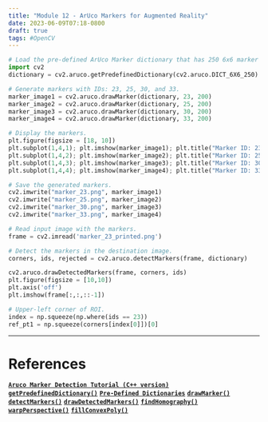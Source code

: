```yaml
---
title: "Module 12 - ArUco Markers for Augmented Reality"
date: 2023-06-09T07:18-0800
draft: true
tags: #OpenCV
---
```


```python
# Load the pre-defined ArUco Marker dictionary that has 250 6x6 marker patterns.
import cv2
dictionary = cv2.aruco.getPredefinedDictionary(cv2.aruco.DICT_6X6_250)

# Generate markers with IDs: 23, 25, 30, and 33.
marker_image1 = cv2.aruco.drawMarker(dictionary, 23, 200)
marker_image2 = cv2.aruco.drawMarker(dictionary, 25, 200)
marker_image3 = cv2.aruco.drawMarker(dictionary, 30, 200)
marker_image4 = cv2.aruco.drawMarker(dictionary, 33, 200)

# Display the markers.
plt.figure(figsize = [18, 10])
plt.subplot(1,4,1); plt.imshow(marker_image1); plt.title("Marker ID: 23"); plt.axis('off')
plt.subplot(1,4,2); plt.imshow(marker_image2); plt.title("Marker ID: 25"); plt.axis('off')
plt.subplot(1,4,3); plt.imshow(marker_image3); plt.title("Marker ID: 30"); plt.axis('off')
plt.subplot(1,4,4); plt.imshow(marker_image4); plt.title("Marker ID: 33"); plt.axis('off')

# Save the generated markers.
cv2.imwrite("marker_23.png", marker_image1)
cv2.imwrite("marker_25.png", marker_image2)
cv2.imwrite("marker_30.png", marker_image3)
cv2.imwrite("marker_33.png", marker_image4)

# Read input image with the markers.
frame = cv2.imread('marker_23_printed.png')

# Detect the markers in the destination image.
corners, ids, rejected = cv2.aruco.detectMarkers(frame, dictionary)

cv2.aruco.drawDetectedMarkers(frame, corners, ids)
plt.figure(figsize = [10,10])
plt.axis('off')
plt.imshow(frame[:,:,::-1])

# Upper-left corner of ROI.
index = np.squeeze(np.where(ids == 23))
ref_pt1 = np.squeeze(corners[index[0]])[0]
```


---
# References

[**`Aruco Marker Detection Tutorial (C++ version)`** ](https://docs.opencv.org/4.5.2/d5/dae/tutorial_aruco_detection.html)
[**`getPredefinedDictionary()`**](https://docs.opencv.org/4.5.2/d9/d6a/group__aruco.html#gaf5d7e909fe8ff2ad2108e354669ecd17)
[**`Pre-Defined Dictionaries`**](https://docs.opencv.org/4.5.2/d9/d6a/group__aruco.html#gac84398a9ed9dd01306592dd616c2c975)
[**`drawMarker()`**](https://docs.opencv.org/4.5.2/d9/d6a/group__aruco.html#ga254ed245e10c5b3e2259d5d9b8ea8e2f)
[**`detectMarkers()`**](https://docs.opencv.org/4.5.2/d9/d6a/group__aruco.html#gab9159aa69250d8d3642593e508cb6baa)
[**`drawDetectedMarkers()`**](https://docs.opencv.org/4.5.2/d9/d6a/group__aruco.html#ga2ad34b0f277edebb6a132d3069ed2909)
[**`findHomography()`**](https://docs.opencv.org/4.5.2/d9/d0c/group__calib3d.html#ga4abc2ece9fab9398f2e560d53c8c9780)
[**`warpPerspective()`**](https://docs.opencv.org/4.5.2/da/d54/group__imgproc__transform.html#gaf73673a7e8e18ec6963e3774e6a94b87)
[**`fillConvexPoly()`**](https://docs.opencv.org/4.5.2/d6/d6e/group__imgproc__draw.html#ga9bb982be9d641dc51edd5e8ae3624e1f)
